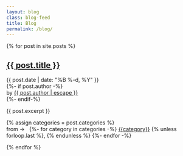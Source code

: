 ```yaml
---
layout: blog
class: blog-feed
title: Blog
permalink: /blog/
---
```


{% for post in site.posts %}
<article>
  <div class="post-header">
    <h2><a href="{{ site.baseurl }}{{ post.url }}">{{ post.title }}</a></h2>
    <div class="date">{{ post.date | date: "%B %-d, %Y" }}</div>
  </div>

<div class="meta clear">
  {%- if post.author -%}
  <div class="author">
    <span class="by-author">
      <span class="sep">by</span>
      <a class="url fn n" title="View all posts by {{ post.author | escape }}" rel="author" href="{{ post.author.url }}">{{ post.author | escape }}</a>
    </span>
  </div>
  {%- endif-%}
</div>

<p>{{ post.excerpt }}</p>
</article>

<div class="post-footer">
  {% assign categories = post.categories %}
  <div class="categories">from → &nbsp;
    {%- for category in categories -%}
    <a href="{{ site.baseurl }}/category/{{ category | slugize }}">{{category}}</a>
    {% unless forloop.last %}, {% endunless %}
    {%- endfor -%}
  </div>
</div>

{% endfor %}

